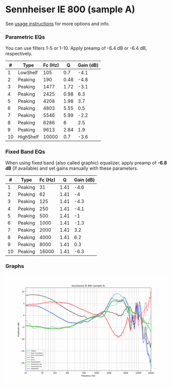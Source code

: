 # Sennheiser IE 800 (sample A)
See [usage instructions](https://github.com/jaakkopasanen/AutoEq#usage) for more options and info.

### Parametric EQs
You can use filters 1-5 or 1-10. Apply preamp of -6.4 dB or -6.4 dB, respectively.

|   # | Type      |   Fc (Hz) |    Q |   Gain (dB) |
|-----|-----------|-----------|------|-------------|
|   1 | LowShelf  |       105 | 0.7  |        -4.1 |
|   2 | Peaking   |       190 | 0.48 |        -4.8 |
|   3 | Peaking   |      1477 | 1.72 |        -3.1 |
|   4 | Peaking   |      2425 | 0.98 |         6.3 |
|   5 | Peaking   |      4208 | 1.98 |         3.7 |
|   6 | Peaking   |      4803 | 5.55 |         0.5 |
|   7 | Peaking   |      5546 | 5.99 |        -2.2 |
|   8 | Peaking   |      6286 | 6    |         2.5 |
|   9 | Peaking   |      9613 | 2.84 |         1.9 |
|  10 | HighShelf |     10000 | 0.7  |        -3.6 |

### Fixed Band EQs
When using fixed band (also called graphic) equalizer, apply preamp of **-6.8 dB** (if available) and set gains manually with these parameters.

|   # | Type    |   Fc (Hz) |    Q |   Gain (dB) |
|-----|---------|-----------|------|-------------|
|   1 | Peaking |        31 | 1.41 |        -4.6 |
|   2 | Peaking |        62 | 1.41 |        -4   |
|   3 | Peaking |       125 | 1.41 |        -4.3 |
|   4 | Peaking |       250 | 1.41 |        -4.1 |
|   5 | Peaking |       500 | 1.41 |        -1   |
|   6 | Peaking |      1000 | 1.41 |        -1.3 |
|   7 | Peaking |      2000 | 1.41 |         3.2 |
|   8 | Peaking |      4000 | 1.41 |         6.2 |
|   9 | Peaking |      8000 | 1.41 |         0.3 |
|  10 | Peaking |     16000 | 1.41 |        -6.3 |

### Graphs
![](./Sennheiser%20IE%20800%20(sample%20A).png)
